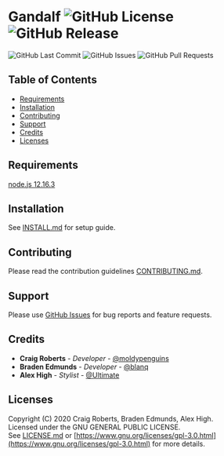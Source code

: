 # Gandalf ![GitHub License](https://img.shields.io/github/license/moldypenguins/Gandalf.svg?logo=GNU&logoColor=FFFFFF&style=flat) ![GitHub Release](https://img.shields.io/github/release/moldypenguins/Gandalf.svg?include_prereleases&logo=GitHub&logoColor=FFFFFF&style=flat)
![GitHub Last Commit](https://img.shields.io/github/last-commit/moldypenguins/Gandalf.svg?logo=GitHub&logoColor=FFFFFF&style=flat)
![GitHub Issues](https://img.shields.io/github/issues-raw/moldypenguins/Gandalf.svg?logo=GitHub&logoColor=FFFFFF&style=flat)
![GitHub Pull Requests](https://img.shields.io/github/issues-pr-raw/moldypenguins/Gandalf.svg?logo=GitHub&logoColor=FFFFFF&style=flat)

## Table of Contents
* [Requirements](#requirements)
* [Installation](#installation)
* [Contributing](#contributing)
* [Support](#support)
* [Credits](#credits)
* [Licenses](#licenses)

## Requirements
[node.js 12.16.3](https://nodejs.org/)


## Installation
See [INSTALL.md](INSTALL.md) for setup guide.


## Contributing
Please read the contribution guidelines [CONTRIBUTING.md](CONTRIBUTING.md).


## Support
Please use [GitHub Issues](https://github.com/moldypenguins/Gandalf/issues) for bug reports and feature requests.


## Credits
* **Craig Roberts** - *Developer* - [@moldypenguins](https://t.me/moldypenguins)
* **Braden Edmunds** - *Developer* - [@blanq](https://t.me/blanq4)
* **Alex High** - *Stylist* - [@Ultimate](https://t.me/UltimateNewbie)


## Licenses
Copyright (C) 2020 Craig Roberts, Braden Edmunds, Alex High.  
Licensed under the GNU GENERAL PUBLIC LICENSE.  
See [LICENSE.md](LICENSE.md) or [https://www.gnu.org/licenses/gpl-3.0.html](https://www.gnu.org/licenses/gpl-3.0.html) for more details.

